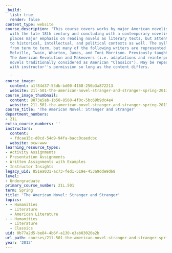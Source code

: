 ```yaml
---
_build:
  list: true
  render: false
content_type: website
course_description: 'This course covers works by major American novelists, beginning
  with the late 18th century and concluding with a contemporary novelist. The class
  places major emphasis on reading novels as literary texts, but attention is paid
  to historical, intellectual, and political contexts as well. The syllabus varies
  from term to term, but many of the following writers are represented: Rowson, Hawthorne,
  Melville, Twain, Wharton, James, and Toni Morrison. Previously taught topics include
  The American Revolution and Makeovers (i.e. adaptations and reinterpretation of
  novels traditionally considered as American "Classics"). May be repeated for credit
  with instructor''s permission so long as the content differs.

  '
course_image:
  content: a1f84d37-53db-bd00-4168-256b3a872213
  website: 21l-501-the-american-novel-stranger-and-stranger-spring-2013
course_image_thumbnail:
  content: 8873e5ab-1b50-8560-4f0c-5bc69b9dc4e4
  website: 21l-501-the-american-novel-stranger-and-stranger-spring-2013
course_title: 'The American Novel: Stranger and Stranger'
department_numbers:
- 21L
extra_course_numbers: ''
instructors:
  content:
  - fdcae15c-d0cd-54d9-94fa-bacc0caedcbc
  website: ocw-www
learning_resource_types:
- Activity Assignments
- Presentation Assignments
- Written Assignments with Examples
- Instructor Insights
legacy_uid: 851ea031-ac73-fed1-519e-453a9dde9d68
level:
- Undergraduate
primary_course_number: 21L.501
term: Spring
title: 'The American Novel: Stranger and Stranger'
topics:
- - Humanities
  - Literature
  - American Literature
- - Humanities
  - Literature
  - Classics
uid: 0b77a2d5-be84-4b6f-a130-e3ab03020a2b
url_path: courses/21l-501-the-american-novel-stranger-and-stranger-spring-2013
year: '2013'
---
```

